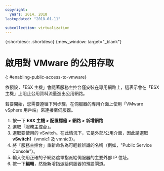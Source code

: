 ```yaml
---
copyright:
  years: 2014, 2018
lastupdated: "2018-01-11"

subcollection: virtualization
---
```

{:shortdesc: .shortdesc}
{:new_window: target="_blank"}

# 啟用對 VMware 的公用存取
{: #enabling-public-access-to-vmware}

依預設，「ESX 主機」會隨著服務主控台僅安裝在專用網路上，這表示會在「ESX 主機」上阻止公用資料流量進出公用網路。

若要開始，您需要遵循下列步驟，在伺服器的專用介面上使用「VMware vSphere 用戶端」來連接至伺服器。

1. 按一下 **ESX 主機 > 配置標籤 > 網路 > 新增網路**
2. 選取「服務主控台」。
3. 選取要使用的 vSwitch。在此情況下，它是外部/公用介面，因此請選取 **vSwitch1**（vmnic1 及 vmnic3）。
4. 將「服務主控台」重新命名為可輕鬆辨識的名稱（例如，"Public Service Console"）。
5. 輸入使用正確的子網路遮罩指派給伺服器的主要外部 IP 位址。
6. 按一下**編輯**，然後新增指派給伺服器的預設閘道。
